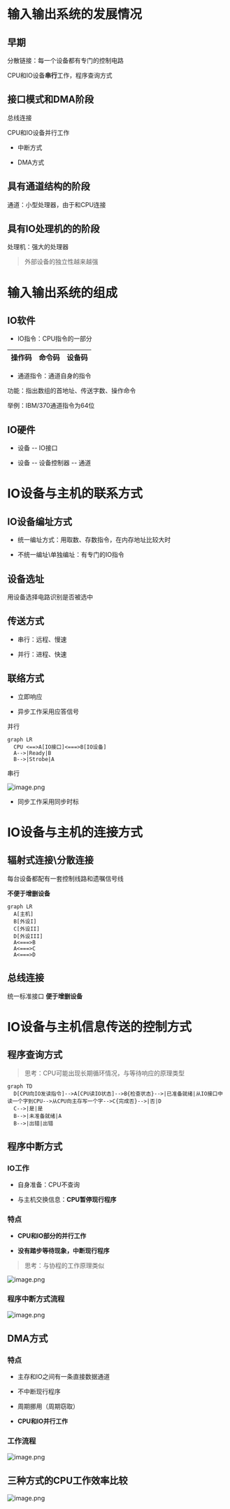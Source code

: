 # 输入输出系统的发展情况

## 早期

分散链接：每一个设备都有专门的控制电路

CPU和IO设备**串行**工作，程序查询方式

## 接口模式和DMA阶段

总线连接

CPU和IO设备并行工作

- 中断方式

- DMA方式

## 具有通道结构的阶段

通道：小型处理器，由于和CPU连接

## 具有IO处理机的的阶段

处理机：强大的处理器

> 外部设备的独立性越来越强

# 输入输出系统的组成

## IO软件

- IO指令：CPU指令的一部分

|操作码|命令码|设备码|
|-|-|-|

- 通道指令：通道自身的指令

功能：指出数组的首地址、传送字数、操作命令

举例：IBM/370通道指令为64位

## IO硬件

- 设备 -- IO接口

- 设备 -- 设备控制器 -- 通道

# IO设备与主机的联系方式

## IO设备编址方式

- 统一编址方式：用取数、存数指令，在内存地址比较大时

- 不统一编址\单独编址：有专门的IO指令

## 设备选址

用设备选择电路识别是否被选中

## 传送方式

- 串行：远程、慢速

- 并行：进程、快速

## 联络方式

- 立即响应

- 异步工作采用应答信号

并行

```mermaid
graph LR
  CPU <==>A[IO接口]<===>B[IO设备]
  A-->|Ready|B
  B-->|Strobe|A
```

串行

![image.png](../../attachment/png/5.1image.png)

- 同步工作采用同步时标

# IO设备与主机的连接方式

## 辐射式连接\分散连接

每台设备都配有一套控制线路和遗嘱信号线

**不便于增删设备**

```mermaid
graph LR
  A[主机]
  B[外设I]
  C[外设II]
  D[外设III]
  A<===>B
  A<===>C
  A<===>D
```

## 总线连接

统一标准接口
**便于增删设备**

# IO设备与主机信息传送的控制方式

## 程序查询方式

> 思考：CPU可能出现长期循环情况，与等待响应的原理类型

```mermaid
graph TD
  D[CPU向IO发读指令]-->A[CPU读IO状态]-->B{检查状态}-->|已准备就绪|从IO接口中读一个字到CPU-->从CPU向主存写一个字-->C{完成否}-->|否|D
  C-->|是|是
  B-->|未准备就绪|A
  B-->|出错|出错

```

## 程序中断方式

### IO工作

- 自身准备：CPU不查询

- 与主机交换信息：**CPU暂停现行程序**

### 特点

- **CPU和IO部分的并行工作**

- **没有踏步等待现象，中断现行程序**

> 思考：与协程的工作原理类似

![image.png](../../attachment/png/5.1image1.png)

### 程序中断方式流程

![image.png](../../attachment/png/5.1image2.png)

## DMA方式

### 特点

- 主存和IO之间有一条直接数据通道

- 不中断现行程序

- 周期挪用（周期窃取）

- **CPU和IO并行工作**

### 工作流程

![image.png](../../attachment/png/5.1image3.png)

## 三种方式的CPU工作效率比较

![image.png](../../attachment/png/5.1image4.png)

